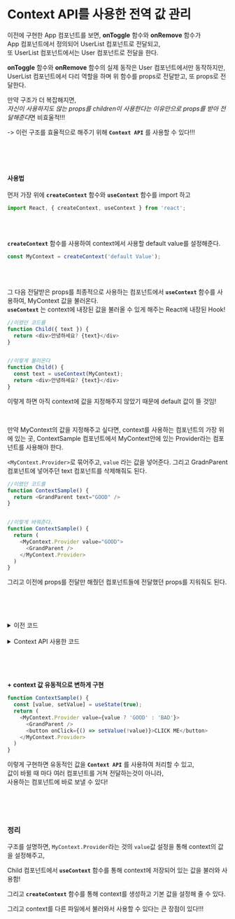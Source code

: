 # Context API를 사용한 전역 값 관리

이전에 구현한 App 컴포넌트를 보면, **onToggle** 함수와 **onRemove** 함수가   
App 컴포넌트에서 정의되어 UserList 컴포넌트로 전달되고,    
또 UserList 컴포넌트에서는 User 컴포넌트로 전달을 한다.

**onToggle** 함수와 **onRemove** 함수의 실제 동작은 User 컴포넌트에서만 동작하지만,    
UserList 컴포넌트에서 다리 역할을 하며 위 함수를 props로 전달받고, 또 props로 전달한다.

만약 구조가 더 복잡해지면,    
*자신이 사용하지도 않는 props를 children이 사용한다는 이유만으로 props를 받아 전달해준다*면 비효울적!!!

-> 이런 구조를 효율적으로 해주기 위해 **`Context API`** 를 사용할 수 있다!!!


<br><br><br>


#### 사용법

먼저 가장 위에 **`createContext`** 함수와 **`useContext`** 함수를 import 하고

```javascript 
import React, { createContext, useContext } from 'react';
```

<br><br>

**`createContext`** 함수를 사용하여 context에서 사용할 default value를 설정해준다.

```javascript 
const MyContext = createContext('default Value');
```

<br><br>

그 다음 전달받은 props를 최종적으로 사용하는 컴포넌트에서 **`useContext`** 함수를 사용하여, MyContext 값을 불러온다.   
**`useContext`** 는 context에 내장된 값을 불러올 수 있게 해주는 React에 내장된 Hook!

```javascript 
//이랬던 코드를
function Child({ text }) {
  return <div>안녕하세요? {text}</div>
}


//이렇게 불러온다 
function Child() {
  const text = useContext(MyContext);
  return <div>안녕하세요? {text}</div>
}
```

이렇게 하면 아직 context에 값을 지정해주지 않았기 때문에 default 값이 뜰 것임!

<br>

만약 MyContext의 값을 지정해주고 싶다면, context를 사용하는 컴포넌트의 가장 위에 있는 곳, ContextSample 컴포넌트에서 MyContext안에 있는 Provider라는 컴포넌트를 사용해야 한다.

`<MyContext.Provider>`로 묶어주고, `value` 라는 값을 넣어준다.
그리고 GradnParent 컴포넌트에 넣어주던 text 컴포넌트를 삭제해줘도 된다.

```javascript 
//이랬던 코드를
function ContextSample() {
  return <GrandParent text="GOOD" />
}


//이렇게 바꿔준다.
function ContextSample() {
  return (
    <MyContext.Provider value="GOOD">
      <GrandParent />     
    </MyContext.Provider>
  )
}
``` 


그리고 이전에 props를 전달만 해줬던 컴포넌트들에 전달했던 props를 지워줘도 된다.


<br><br><br>




<details>
<summary>이전 코드</summary>

```javascript 
import React from 'react';

function Child({ text }) {
  return <div>안녕하세요? {text}</div>
}

function Parent({ text }) {
  return <Child text={text} />
}

function GrandParent({ text }) {
  return <Parent text={text} />
}

function ContextSample() {
  return <GrandParent text="GOOD" />     
}

export default ContextSample;
```
</details>

<br>

<details>
<summary>Context API 사용한 코드</summary>

```javascript 
import React, { createContext, useContext } from 'react';

const MyContext = createContext('default Value');

function Child() {
  const text = useContext(MyContext);
  return <div>안녕하세요? {text}</div>
}

function Parent() {
  return <Child />
}

function GrandParent() {
  return <Parent />
}

function ContextSample() {
  return (
    <MyContext.Provider value="GOOD">
      <GrandParent />     
    </MyContext.Provider>
  )
}

export default ContextSample;
```
</details>




<br><br><br>

**+** **context 값 유동적으로 변하게 구현**

```javascript 
function ContextSample() {
  const [value, setValue] = useState(true);
  return (
    <MyContext.Provider value={value ? 'GOOD' : 'BAD'}>
      <GrandParent />
      <button onClick={() => setValue(!value)}>CLICK ME</button>
    </MyContext.Provider>
  )
}
```

이렇게 구현하면 유동적인 값을 **`Context API`** 를 사용하여 처리할 수 있고,   
값이 바뀔 때 마다 여러 컴포넌트를 거쳐 전달하는것이 아니라,    
사용하는 컴포넌트에 바로 보낼 수 있다!    

<br><br><br>


### 정리 

구조를 설명하면, `MyContext.Provider`라는 것의 `value`값 설정을 통해 context의 값을  설정해주고, 

Child 컴포넌트에서 **`useContext`** 함수를 통해 context에 저장되어 있는 값을 불러와 사용함!

그리고 **`createContext`** 함수를 통해 context를 생성하고 기본 값을 설정해 줄 수 있다.

그리고 context를 다른 파일에서 불러와서 사용할 수 있다는 큰 장점이 있다!!!


<br><br><br><br>
